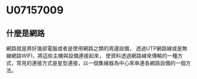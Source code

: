 # U07157009 
## 什麼是網路
網路就是將好幾部電腦或者是使用網路之類的周邊設備， 透過UTP網路線或是無線網路WIFI，將這些主機與設備連接起來， 使資料透過網路線來傳輸的一種方式，常見的連接方式是星型連接，以一個集線器為中心來串連各網路設備的一個方法。